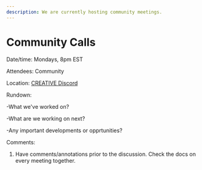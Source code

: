 ```yaml
---
description: We are currently hosting community meetings.
---
```


# Community Calls

Date/time: Mondays, 8pm EST

Attendees: Community

Location: [CREATIVE Discord](https://discord.gg/6VSecRd3As)

Rundown:

-What we've worked on?

-What are we working on next?

-Any important developments or opprtunities?

  
Comments:

1. Have comments/annotations prior to the discussion. Check the docs on every meeting together.

